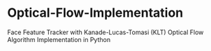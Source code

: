 # Optical-Flow-Implementation
Face Feature Tracker with Kanade-Lucas-Tomasi (KLT) Optical Flow Algorithm Implementation in Python
